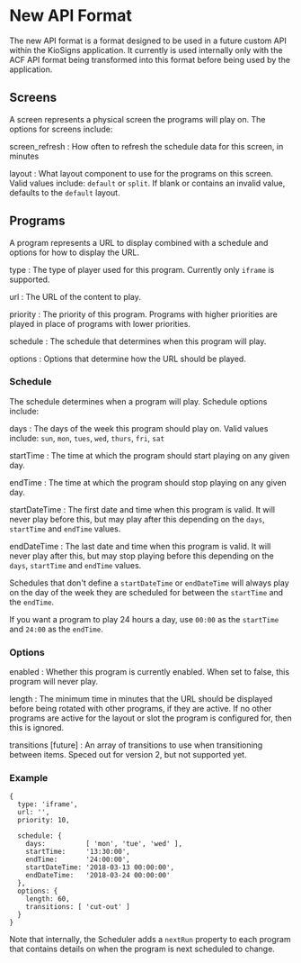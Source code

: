 New API Format
==============

The new API format is a format designed to be used in a future custom API within
the KioSigns application. It currently is used internally only with the ACF API
format being transformed into this format before being used by the application.


Screens
-------

A screen represents a physical screen the programs will play on. The options for
screens include:

screen_refresh
: How often to refresh the schedule data for this screen, in minutes

layout
: What layout component to use for the programs on this screen. Valid values
  include: `default` or `split`. If blank or contains an invalid value, defaults
  to the `default` layout.


Programs
--------

A program represents a URL to display combined with a schedule and options for
how to display the URL.

type
: The type of player used for this program. Currently only `iframe` is
  supported.

url
: The URL of the content to play.

priority
: The priority of this program. Programs with higher priorities are played in
  place of programs with lower priorities.

schedule
: The schedule that determines when this program will play.

options
: Options that determine how the URL should be played.


### Schedule

The schedule determines when a program will play. Schedule options include:

days
: The days of the week this program should play on. Valid values include: `sun`,
  `mon`, `tues`, `wed`, `thurs`, `fri`, `sat`

startTime
: The time at which the program should start playing on any given day.

endTime
: The time at which the program should stop playing on any given day.

startDateTime
: The first date and time when this program is valid. It will never play before
  this, but may play after this depending on the `days`, `startTime` and
  `endTime` values.

endDateTime
: The last date and time when this program is valid. It will never play after
  this, but may stop playing before this depending on the `days`, `startTime`
  and `endTime` values.

Schedules that don't define a `startDateTime` or `endDateTime` will always play
on the day of the week they are scheduled for between the `startTime` and the
`endTime`.

If you want a program to play 24 hours a day, use `00:00` as the `startTime` and
`24:00` as the `endTime`.


### Options

enabled
: Whether this program is currently enabled. When set to false, this program
  will never play.

length
: The minimum time in minutes that the URL should be displayed before being
  rotated with other programs, if they are active. If no other programs are
  active for the layout or slot the program is configured for, then this is
  ignored.

transitions [future]
: An array of transitions to use when transitioning between items. Speced out
  for version 2, but not supported yet.


### Example

```
{
  type: 'iframe',
  url: '',
  priority: 10,

  schedule: {
    days:          [ 'mon', 'tue', 'wed' ],
    startTime:     '13:30:00',
    endTime:       '24:00:00',
    startDateTime: '2018-03-13 00:00:00',
    endDateTime:   '2018-03-24 00:00:00'
  },
  options: {
    length: 60,
    transitions: [ 'cut-out' ]
  }
}
```

Note that internally, the Scheduler adds a `nextRun` property to each program
that contains details on when the program is next scheduled to change.
